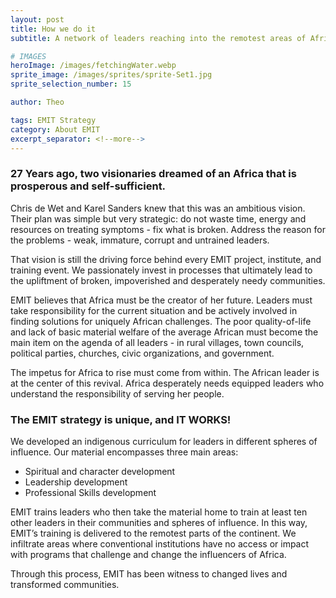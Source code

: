 ```yaml
---
layout: post
title: How we do it
subtitle: A network of leaders reaching into the remotest areas of Africa.

# IMAGES
heroImage: /images/fetchingWater.webp
sprite_image: /images/sprites/sprite-Set1.jpg
sprite_selection_number: 15

author: Theo

tags: EMIT Strategy
category: About EMIT
excerpt_separator: <!--more-->
---
```


### 27 Years ago, two visionaries dreamed of an Africa that is prosperous and self-sufficient.

 Chris de Wet and Karel Sanders knew that this was an ambitious vision. Their plan was simple but very strategic: do not waste time, energy and resources on treating symptoms - fix what is broken. Address the reason for the problems - weak, immature, corrupt and untrained leaders. <!--more-->

 That vision is still the driving force behind every EMIT project, institute, and training event. We passionately invest in processes that ultimately lead to the upliftment of broken, impoverished and desperately needy communities.

 EMIT believes that Africa must be the creator of her future. Leaders must take responsibility for the current situation and be actively involved in finding solutions for uniquely African challenges. The poor quality-of-life and lack of basic material welfare of the average African must become the main item on the agenda of all leaders - in rural villages, town councils, political parties, churches, civic organizations, and government.

The impetus for Africa to rise must come from within. The African leader is at the center of this revival. Africa desperately needs equipped leaders who understand the responsibility of serving her people.

### The EMIT strategy is unique, and IT WORKS!
We developed an indigenous curriculum for leaders in different spheres of influence. Our material encompasses three main areas:
* Spiritual and character development
* Leadership development
* Professional Skills development

EMIT trains leaders who then take the material home to train at least ten other leaders in their communities and spheres of influence. In this way, EMIT’s training is delivered to the remotest parts of the continent. We infiltrate areas where conventional institutions have no access or impact with programs that challenge and change the influencers of Africa.

Through this process, EMIT has been witness to changed lives and transformed communities.